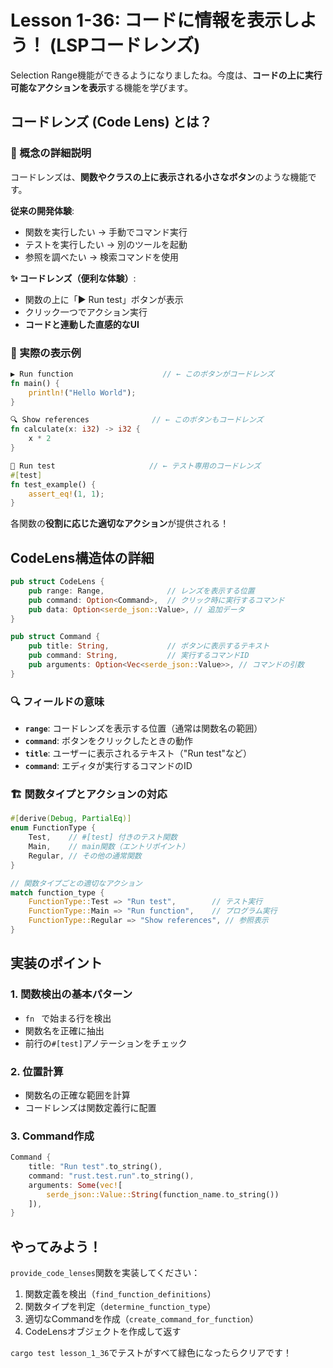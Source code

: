 # Lesson 1-36: コードに情報を表示しよう！ (LSPコードレンズ)

Selection Range機能ができるようになりましたね。今度は、**コードの上に実行可能なアクションを表示**する機能を学びます。

## コードレンズ (Code Lens) とは？

### 📖 概念の詳細説明

コードレンズは、**関数やクラスの上に表示される小さなボタン**のような機能です。

**従来の開発体験**:
- 関数を実行したい → 手動でコマンド実行
- テストを実行したい → 別のツールを起動
- 参照を調べたい → 検索コマンドを使用

**✨ コードレンズ（便利な体験）**:
- 関数の上に「▶ Run test」ボタンが表示
- クリック一つでアクション実行
- **コードと連動した直感的なUI**

### 🎯 実際の表示例

```rust
▶ Run function                    // ← このボタンがコードレンズ
fn main() {
    println!("Hello World");
}

🔍 Show references              // ← このボタンもコードレンズ  
fn calculate(x: i32) -> i32 {
    x * 2
}

🧪 Run test                     // ← テスト専用のコードレンズ
#[test]
fn test_example() {
    assert_eq!(1, 1);
}
```

各関数の**役割に応じた適切なアクション**が提供される！

## CodeLens構造体の詳細

```rust
pub struct CodeLens {
    pub range: Range,              // レンズを表示する位置
    pub command: Option<Command>,  // クリック時に実行するコマンド
    pub data: Option<serde_json::Value>, // 追加データ
}

pub struct Command {
    pub title: String,             // ボタンに表示するテキスト
    pub command: String,           // 実行するコマンドID
    pub arguments: Option<Vec<serde_json::Value>>, // コマンドの引数
}
```

### 🔍 フィールドの意味

- **`range`**: コードレンズを表示する位置（通常は関数名の範囲）
- **`command`**: ボタンをクリックしたときの動作
- **`title`**: ユーザーに表示されるテキスト（"Run test"など）
- **`command`**: エディタが実行するコマンドのID

### 🏗️ 関数タイプとアクションの対応

```rust
#[derive(Debug, PartialEq)]
enum FunctionType {
    Test,    // #[test] 付きのテスト関数
    Main,    // main関数（エントリポイント）
    Regular, // その他の通常関数
}

// 関数タイプごとの適切なアクション
match function_type {
    FunctionType::Test => "Run test",        // テスト実行
    FunctionType::Main => "Run function",    // プログラム実行
    FunctionType::Regular => "Show references", // 参照表示
}
```

## 実装のポイント

### 1. 関数検出の基本パターン
- `fn ` で始まる行を検出
- 関数名を正確に抽出
- 前行の`#[test]`アノテーションをチェック

### 2. 位置計算
- 関数名の正確な範囲を計算
- コードレンズは関数定義行に配置

### 3. Command作成
```rust
Command {
    title: "Run test".to_string(),
    command: "rust.test.run".to_string(),
    arguments: Some(vec![
        serde_json::Value::String(function_name.to_string())
    ]),
}
```

## やってみよう！

`provide_code_lenses`関数を実装してください：

1. 関数定義を検出（`find_function_definitions`）
2. 関数タイプを判定（`determine_function_type`）  
3. 適切なCommandを作成（`create_command_for_function`）
4. CodeLensオブジェクトを作成して返す

`cargo test lesson_1_36`でテストがすべて緑色になったらクリアです！